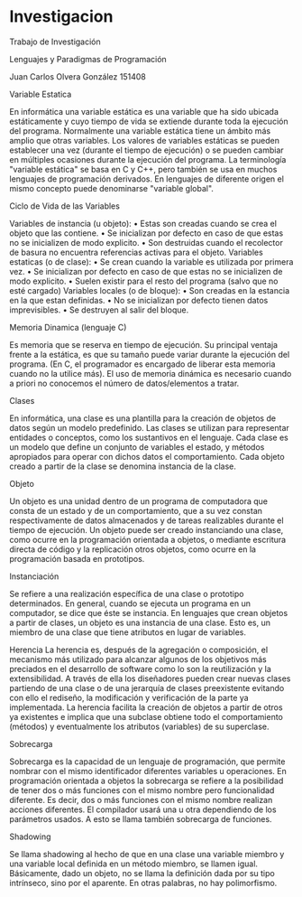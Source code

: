 # Investigacion






	

















Trabajo de Investigación


Lenguajes y Paradigmas de Programación

Juan Carlos Olvera González 
151408











Variable Estatica

En informática una variable estática es una variable que ha sido ubicada estáticamente y cuyo tiempo de vida se extiende durante toda la ejecución del programa. Normalmente una variable estática tiene un ámbito más amplio que otras variables. Los valores de variables estáticas se pueden establecer una vez (durante el tiempo de ejecución) o se pueden cambiar en múltiples ocasiones durante la ejecución del programa. La terminología "variable estática" se basa en C y C++, pero también se usa en muchos lenguajes de programación derivados. En lenguajes de diferente origen el mismo concepto puede denominarse "variable global".

Ciclo de Vida de las Variables

Variables de instancia (u objeto): 
•	Estas son creadas cuando se crea el objeto que las contiene.
•	Se inicializan por defecto en caso de que estas no se inicializen de modo explicito. 
•	Son destruidas cuando el recolector de basura no encuentra referencias activas para el objeto.
Variables estaticas (o de clase):
•	Se crean cuando la variable es utilizada por primera vez.
•	Se inicializan por defecto en caso de que estas no se inicializen de modo explicito.
•	Suelen existir para el resto del programa (salvo que no esté cargado)
Variables locales (o de bloque):
•	Son creadas en la estancia en la que estan definidas.
•	No se inicializan por defecto tienen datos imprevisibles.
•	Se destruyen al salir del bloque.








Memoria Dinamica (lenguaje C)

Es memoria que se reserva en tiempo de ejecución. Su principal ventaja frente a la estática, es que su tamaño puede variar durante la ejecución del programa. (En C, el programador es encargado de liberar esta memoria cuando no la utilice más). El uso de memoria dinámica es necesario cuando a priori no conocemos el número de datos/elementos a tratar.

Clases

En informática, una clase es una plantilla para la creación de objetos de datos según un modelo predefinido. Las clases se utilizan para representar entidades o conceptos, como los sustantivos en el lenguaje. Cada clase es un modelo que define un conjunto de variables el estado, y métodos apropiados para operar con dichos datos el comportamiento. Cada objeto creado a partir de la clase se denomina instancia de la clase.

Objeto 

Un objeto es una unidad dentro de un programa de computadora que consta de un estado y de un comportamiento, que a su vez constan respectivamente de datos almacenados y de tareas realizables durante el tiempo de ejecución. Un objeto puede ser creado instanciando una clase, como ocurre en la programación orientada a objetos, o mediante escritura directa de código y la replicación otros objetos, como ocurre en la programación basada en prototipos.

Instanciación

Se refiere a una realización específica de una clase o prototipo determinados.
En general, cuando se ejecuta un programa en un computador, se dice que éste se instancia. En lenguajes que crean objetos a partir de clases, un objeto es una instancia de una clase. Esto es, un miembro de una clase que tiene atributos en lugar de variables. 



Herencia 
La herencia es, después de la agregación o composición, el mecanismo más utilizado para alcanzar algunos de los objetivos más preciados en el desarrollo de software como lo son la reutilización y la extensibilidad. A través de ella los diseñadores pueden crear nuevas clases partiendo de una clase o de una jerarquía de clases preexistente evitando con ello el rediseño, la modificación y verificación de la parte ya implementada. La herencia facilita la creación de objetos a partir de otros ya existentes e implica que una subclase obtiene todo el comportamiento (métodos) y eventualmente los atributos (variables) de su superclase.

Sobrecarga 

Sobrecarga es la capacidad de un lenguaje de programación, que permite nombrar con el mismo identificador diferentes variables u operaciones.
En programación orientada a objetos la sobrecarga se refiere a la posibilidad de tener dos o más funciones con el mismo nombre pero funcionalidad diferente. Es decir, dos o más funciones con el mismo nombre realizan acciones diferentes. El compilador usará una u otra dependiendo de los parámetros usados. A esto se llama también sobrecarga de funciones.

Shadowing

Se llama shadowing al hecho de que en una clase una variable miembro y una variable local definida en un método miembro, se llamen igual.
Básicamente, dado un objeto, no se llama la definición dada por su tipo intrínseco, sino por el aparente. En otras palabras, no hay polimorfismo.
